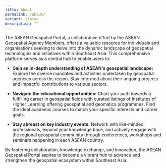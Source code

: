 ```yaml
---
title: About
permalink: /about/
variant: tiptap
description: ""
---
```

<p>The ASEAN Geospatial Portal, a collaborative effort by the ASEAN Geospatial
Agency Members, offers a valuable resource for individuals and organisations
seeking to delve into the dynamic landscape of geospatial technologies
and initiatives within Southeast Asia. This comprehensive platform serves
as a central hub to enable users to:</p>
<ul data-tight="true" class="tight">
<li>
<p><strong>Gain an in-depth understanding of ASEAN's geospatial landscape:</strong> Explore
the diverse mandates and activities undertaken by geospatial agencies across
the region. Stay informed about their ongoing projects and impactful contributions
to various sectors.</p>
</li>
<li>
<p><strong>Navigate the educational opportunities:</strong> Chart your path
towards a fulfilling career in geospatial fields with curated listings
of Institutes of Higher Learning offering geospatial and geomatics programmes.
Find the ideal academic courses to match your specific interests and career
goals.</p>
</li>
<li>
<p><strong>Stay abreast on key industry events:</strong> Network with like-minded
professionals, expand your knowledge base, and actively engage with the
regional geospatial community through conferences, workshops and seminars
happening in each ASEAN country.</p>
</li>
</ul>
<p>By fostering collaboration, knowledge exchange, and innovation, the ASEAN
Geospatial Portal aspires to become a vibrant hub to advance and strengthen
the geospatial ecosystem within Southeast Asia.</p>